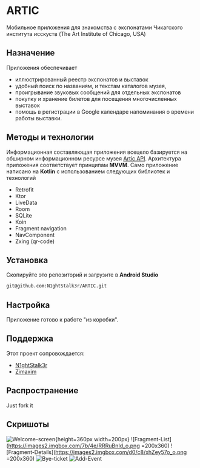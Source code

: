 # ARTIC
Мобильное приложения для знакомства с экспонатами Чикагского института исскуств (The Art Institute of Chicago, USA) 

## Назначение

Приложения обеспечивает
 - иллюстрированный реестр экспонатов и выставок 
 - удобный поиск по названиям, и текстам каталогов музея, 
 - проигрывание звуковых сообщений для отдельных экспонатов
 - покупку и хранение билетов для посещения многочисленных выставок
 - помощь в регистрации в Google календаре  напоминания о времени работы выставки. 


## Методы и технологии

Информационная составляющая приложения всецело базируется на обширном информационном ресурсе музея  [Artic API](https://api.artic.edu/api/v1/). 
 Архитектура приложения соответствует принципам **MVVM**.
 Само приложение написано на **Kotlin** с использованием следующих библиотек и технологий
  - Retrofit
  - Ktor
  - LiveData
  - Room 
  - SQLite
  - Koin
  - Fragment navigation
  - NavComponent
  - Zxing (qr-code)
 

## Установка
Скопируйте это репозиторий и загрузите в **Android Studio**
```bash
git@github.com:N1ghtStalk3r/ARTIC.git
```

## Настройка
Приложение готово к работе "из коробки".

## Поддержка
Этот проект сопровождается:
* [N1ghtStalk3r](http://github.com/N1ghtStalk3r)
* [Zimaxim](http://github.com/Zimaxim)


## Распространение

Just fork it

## Скришоты 
![Welcome-screen](https://images2.imgbox.com/69/0c/Kq0OvbBt_o.png){height=360px width=200px}
![Fragment-List](https://images2.imgbox.com/7b/4e/RRRuBnId_o.png =200x360)
![Fragment-Details](https://images2.imgbox.com/d0/c8/xhZey57o_o.png =200x360)
![Bye-ticket](https://images2.imgbox.com/fd/39/nR0Nny6E_o.gif)
![Add-Event](https://images2.imgbox.com/23/28/YLsURRLz_o.gif)

